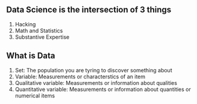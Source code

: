 ## Data Science is the intersection of 3 things
 1. Hacking
 2. Math and Statistics
 3. Substantive Expertise
 
 
## What is Data
 1. Set: The population you are tyring to discover something about
 2. Variable: Measurements or characterstics of an item
 3. Qualitative variable: Measurements or information about qualities
 4. Quantitative variable: Measurements or information about quantities or numerical items

